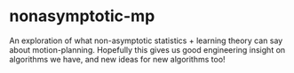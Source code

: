 # nonasymptotic-mp
An exploration of what non-asymptotic statistics + learning theory can say about motion-planning. Hopefully this gives us good engineering insight on algorithms we have, and new ideas for new algorithms too!
